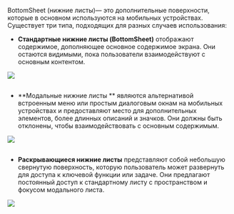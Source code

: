 BottomSheet (нижние листы)— это дополнительные поверхности, которые в основном используются на мобильных устройствах. Существует три типа, подходящих для разных случаев использования:

* **Стандартные нижние листы (BottomSheet)** отображают содержимое, дополняющее основное содержимое экрана. Они остаются видимыми, пока пользователи взаимодействуют с основным контентом.

![](https://lh3.googleusercontent.com/db95TJ0Rq1ng7sDvp4Z76n2oCTYyvjwE52ZyyHkFV4zQe2GayEVH5zi7XJ2GFECcWsWhHRELPQLcoYDcPk9jqNZn10BO4C0f5ikM=w1064-v0)

![](data:image/gif;base64,R0lGODlhAQABAPABAP///wAAACH5BAEKAAAALAAAAAABAAEAAAICRAEAOw== "Click and drag to move")

* **Модальные нижние листы ** являются альтернативой встроенным меню или простым диалоговым окнам на мобильных устройствах и предоставляют место для дополнительных элементов, более длинных описаний и значков. Они должны быть отклонены, чтобы взаимодействовать с основным содержимым.

![](https://lh3.googleusercontent.com/GoB3YldS-RPVatjzHkBLM10aNOJZ6WzQVVLIUBVnkZxMQwopclls5uxGFFi4ZPJSGE_5leg0SfA8MqTINDlpjdyjN3mGNT2G7X0a=w1064-v0)

![](data:image/gif;base64,R0lGODlhAQABAPABAP///wAAACH5BAEKAAAALAAAAAABAAEAAAICRAEAOw== "Click and drag to move")

* **Раскрывающиеся нижние листы** представляют собой небольшую свернутую поверхность, которую пользователь может развернуть для доступа к ключевой функции или задаче. Они предлагают постоянный доступ к стандартному листу с пространством и фокусом модального листа.

![](https://lh3.googleusercontent.com/bMwng2JbiVktXJlAxik8JsLUY235_3Qp6u2zfF-MoPWFDXwnB4H-rSwi62BW5a6S-ITlkua2yDw_Q71NAh8BdkkL7yVr5REOhFcSgA=w1064-v0)

![](data:image/gif;base64,R0lGODlhAQABAPABAP///wAAACH5BAEKAAAALAAAAAABAAEAAAICRAEAOw== "Click and drag to move")
